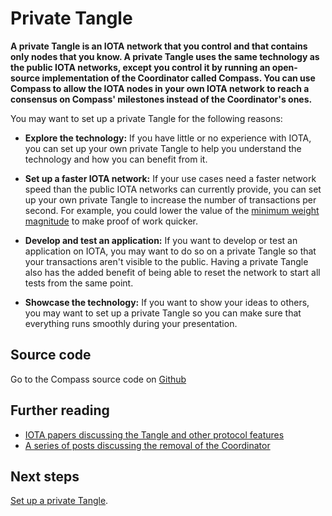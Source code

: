 # Private Tangle

**A private Tangle is an IOTA network that you control and that contains only nodes that you know. A private Tangle uses the same technology as the public IOTA networks, except you control it by running an open-source implementation of the Coordinator called Compass. You can use Compass to allow the IOTA nodes in your own IOTA network to reach a consensus on Compass' milestones instead of the Coordinator's ones.**

You may want to set up a private Tangle for the following reasons:

- **Explore the technology:** If you have little or no experience with IOTA, you can set up your own private Tangle to help you understand the technology and how you can benefit from it.

- **Set up a faster IOTA network:** If your use cases need a faster network speed than the public IOTA networks can currently provide, you can set up your own private Tangle to increase the number of transactions per second. For example, you could lower the value of the [minimum weight magnitude](root://getting-started/0.1/transactions/proof-of-work.md#minimum-weight-magnitude) to make proof of work quicker.

- **Develop and test an application:** If you want to develop or test an application on IOTA, you may want to do so on a private Tangle so that your transactions aren't visible to the public. Having a private Tangle also has the added benefit of being able to reset the network to start all tests from the same point.

- **Showcase the technology:** If you want to show your ideas to others, you may want to set up a private Tangle so you can make sure that everything runs smoothly during your presentation.

## Source code

Go to the Compass source code on [Github](https://github.com/iotaledger/compass)

## Further reading 

- [IOTA papers discussing the Tangle and other protocol features](https://www.iota.org/research/academic-papers)
- [A series of posts discussing the removal of the Coordinator](https://blog.iota.org/coordinator-part-1-the-path-to-coordicide-ee4148a8db08)

## Next steps

[Set up a private Tangle](tutorials/install-compass.md).
